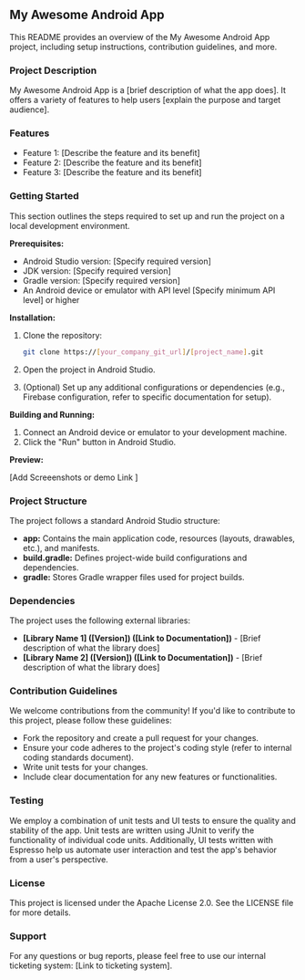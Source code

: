 ##  My Awesome Android App

This README provides an overview of the My Awesome Android App project, including setup instructions, contribution guidelines, and more.

### Project Description

My Awesome Android App is a [brief description of what the app does]. It offers a variety of features to help users [explain the purpose and target audience].

### Features

* Feature 1: [Describe the feature and its benefit]
* Feature 2: [Describe the feature and its benefit]
* Feature 3: [Describe the feature and its benefit]

### Getting Started

This section outlines the steps required to set up and run the project on a local development environment.

**Prerequisites:**

* Android Studio version: [Specify required version]
* JDK version: [Specify required version]
* Gradle version: [Specify required version]
* An Android device or emulator with API level [Specify minimum API level] or higher

**Installation:**

1. Clone the repository:

   ```bash
   git clone https://[your_company_git_url]/[project_name].git
   ```

2. Open the project in Android Studio.

3. (Optional) Set up any additional configurations or dependencies (e.g., Firebase configuration, refer to specific documentation for setup).

**Building and Running:**

1. Connect an Android device or emulator to your development machine.
2. Click the "Run" button in Android Studio.

**Preview:**   

[Add Screeenshots or demo Link ]

### Project Structure

The project follows a standard Android Studio structure:

* **app:** Contains the main application code, resources (layouts, drawables, etc.), and manifests.
* **build.gradle:** Defines project-wide build configurations and dependencies.
* **gradle:** Stores Gradle wrapper files used for project builds.

### Dependencies

The project uses the following external libraries:

* **[Library Name 1] ([Version]) ([Link to Documentation])** - [Brief description of what the library does]
* **[Library Name 2] ([Version]) ([Link to Documentation])** - [Brief description of what the library does]

### Contribution Guidelines

We welcome contributions from the community! If you'd like to contribute to this project, please follow these guidelines:

* Fork the repository and create a pull request for your changes.
* Ensure your code adheres to the project's coding style (refer to internal coding standards document).
* Write unit tests for your changes.
* Include clear documentation for any new features or functionalities.

### Testing

We employ a combination of unit tests and UI tests to ensure the quality and stability of the app. Unit tests are written using JUnit to verify the functionality of individual code units. Additionally, UI tests written with Espresso help us automate user interaction and test the app's behavior from a user's perspective.

### License

This project is licensed under the Apache License 2.0. See the LICENSE file for more details.

### Support

For any questions or bug reports, please feel free to use our internal ticketing system: [Link to ticketing system].
